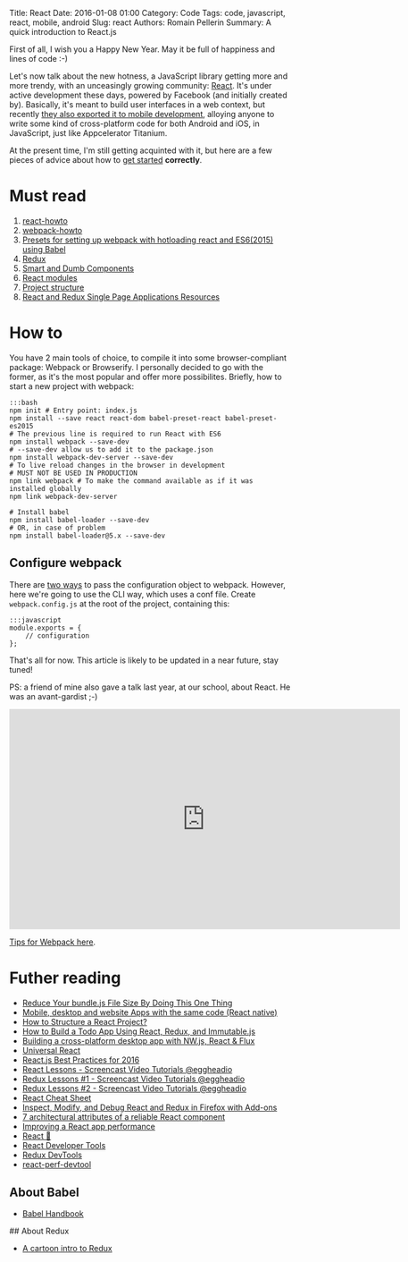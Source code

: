 Title: React
Date: 2016-01-08 01:00
Category: Code
Tags: code, javascript, react, mobile, android
Slug: react
Authors: Romain Pellerin
Summary: A quick introduction to React.js

First of all, I wish you a Happy New Year. May it be full of happiness and lines of code :-)

Let's now talk about the new hotness, a JavaScript library getting more and more trendy, with an unceasingly growing community: [React](https://facebook.github.io/react/). It's under active development these days, powered by Facebook (and initially created by). Basically, it's meant to build user interfaces in a web context, but recently [they also exported it to mobile development](https://facebook.github.io/react-native/), alloying anyone to write some kind of cross-platform code for both Android and iOS, in JavaScript, just like Appcelerator Titanium.

At the present time, I'm still getting acquinted with it, but here are a few pieces of advice about how to [get started](https://facebook.github.io/react/docs/getting-started.html) **correctly**.

# Must read

1. [react-howto](https://github.com/petehunt/react-howto)
2. [webpack-howto](https://github.com/petehunt/webpack-howto)
3. [Presets for setting up webpack with hotloading react and ES6(2015) using Babel](https://www.npmjs.com/package/hjs-webpack)
4. [Redux](http://rackt.org/redux/index.html)
5. [Smart and Dumb Components](https://medium.com/@dan_abramov/smart-and-dumb-components-7ca2f9a7c7d0#.u601nht6y)
6. [React modules](https://react.parts/native)
7. [Project structure](https://gist.github.com/jnhuynh/86693d8b485f4d335300)
8. [React and Redux Single Page Applications Resources](https://medium.com/@sapegin/react-and-redux-single-page-applications-resources-22cd859b0c1d)

# How to

You have 2 main tools of choice, to compile it into some browser-compliant package: Webpack or Browserify. I personally decided to go with the former, as it's the most popular and offer more possibilites. Briefly, how to start a new project with webpack:

    :::bash
    npm init # Entry point: index.js
    npm install --save react react-dom babel-preset-react babel-preset-es2015
    # The previous line is required to run React with ES6
    npm install webpack --save-dev
    # --save-dev allow us to add it to the package.json
    npm install webpack-dev-server --save-dev
    # To live reload changes in the browser in development
    # MUST NOT BE USED IN PRODUCTION
    npm link webpack # To make the command available as if it was installed globally
    npm link webpack-dev-server
    
    # Install babel
    npm install babel-loader --save-dev
    # OR, in case of problem
    npm install babel-loader@5.x --save-dev

## Configure webpack

There are [two ways](http://webpack.github.io/docs/configuration.html) to pass the configuration object to webpack. However, here we're going to use the CLI way, which uses a conf file. Create ```webpack.config.js``` at the root of the project, containing this:

    :::javascript
    module.exports = {
        // configuration
    };

That's all for now. This article is likely to be updated in a near future, stay tuned!

PS: a friend of mine also gave a talk last year, at our school, about React. He was an avant-gardist ;-)

<iframe width="700" height="394" src="https://www.youtube-nocookie.com/embed/_u3z_kIlXgg?rel=0" frameborder="0" allowfullscreen></iframe>

[Tips for Webpack here](https://medium.com/netscape/webpack-3-react-production-build-tips-d20507dba99a).

# Futher reading

- [Reduce Your bundle.js File Size By Doing This One Thing](https://lacke.mn/reduce-your-bundle-js-file-size/)
- [Mobile, desktop and website Apps with the same code (React native)](https://github.com/benoitvallon/react-native-nw-react-calculator)
- [How to Structure a React Project?](http://reactjsnews.com/structuring-react-projects/)
- [How to Build a Todo App Using React, Redux, and Immutable.js](http://www.sitepoint.com/how-to-build-a-todo-app-using-react-redux-and-immutable-js/)
- [Building a cross-platform desktop app with NW.js, React & Flux](https://meetfinch.com/blog/cross-platform-app-nwjs-react-flux)
- [Universal React](https://24ways.org/2015/universal-react)
- [React.js Best Practices for 2016](https://blog.risingstack.com/react-js-best-practices-for-2016/)
- [React Lessons - Screencast Video Tutorials @eggheadio](https://egghead.io/technologies/react)
- [Redux Lessons #1 - Screencast Video Tutorials @eggheadio](https://egghead.io/lessons/javascript-redux-the-single-immutable-state-tree)
- [Redux Lessons #2 - Screencast Video Tutorials @eggheadio](https://egghead.io/lessons/javascript-redux-simplifying-the-arrow-functions)
- [React Cheat Sheet](http://reactcheatsheet.com/)
- [Inspect, Modify, and Debug React and Redux in Firefox with Add-ons](https://hacks.mozilla.org/2017/07/debug-react-redux-firefox-add-ons/)
- [7 architectural attributes of a reliable React component](https://dmitripavlutin.com/7-architectural-attributes-of-a-reliable-react-component/)
- [Improving a React app performance](https://www.youtube.com/watch?v=6WvSXoYrM5o)
- [React 🎄](https://react.holiday/)
- [React Developer Tools](https://addons.mozilla.org/en-US/firefox/addon/react-devtools/)
- [Redux DevTools](https://addons.mozilla.org/en-US/firefox/addon/remotedev/)
- [react-perf-devtool](https://github.com/nitin42/react-perf-devtool)

## About Babel

- [Babel Handbook](https://github.com/thejameskyle/babel-handbook/blob/master/translations/en/README.md)

## About Redux

- [A cartoon intro to Redux](https://code-cartoons.com/a-cartoon-intro-to-redux-3afb775501a6)
